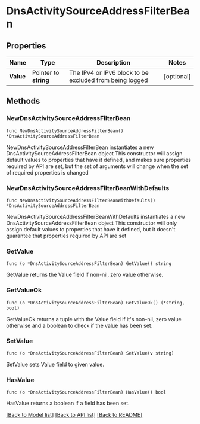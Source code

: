 # DnsActivitySourceAddressFilterBean

## Properties

Name | Type | Description | Notes
------------ | ------------- | ------------- | -------------
**Value** | Pointer to **string** | The IPv4 or IPv6 block to be excluded from being logged | [optional] 

## Methods

### NewDnsActivitySourceAddressFilterBean

`func NewDnsActivitySourceAddressFilterBean() *DnsActivitySourceAddressFilterBean`

NewDnsActivitySourceAddressFilterBean instantiates a new DnsActivitySourceAddressFilterBean object
This constructor will assign default values to properties that have it defined,
and makes sure properties required by API are set, but the set of arguments
will change when the set of required properties is changed

### NewDnsActivitySourceAddressFilterBeanWithDefaults

`func NewDnsActivitySourceAddressFilterBeanWithDefaults() *DnsActivitySourceAddressFilterBean`

NewDnsActivitySourceAddressFilterBeanWithDefaults instantiates a new DnsActivitySourceAddressFilterBean object
This constructor will only assign default values to properties that have it defined,
but it doesn't guarantee that properties required by API are set

### GetValue

`func (o *DnsActivitySourceAddressFilterBean) GetValue() string`

GetValue returns the Value field if non-nil, zero value otherwise.

### GetValueOk

`func (o *DnsActivitySourceAddressFilterBean) GetValueOk() (*string, bool)`

GetValueOk returns a tuple with the Value field if it's non-nil, zero value otherwise
and a boolean to check if the value has been set.

### SetValue

`func (o *DnsActivitySourceAddressFilterBean) SetValue(v string)`

SetValue sets Value field to given value.

### HasValue

`func (o *DnsActivitySourceAddressFilterBean) HasValue() bool`

HasValue returns a boolean if a field has been set.


[[Back to Model list]](../README.md#documentation-for-models) [[Back to API list]](../README.md#documentation-for-api-endpoints) [[Back to README]](../README.md)


